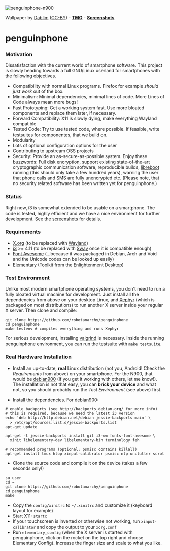 ![penguinphone-n900](https://cloud.githubusercontent.com/assets/7833187/13034752/d69e3ff8-d33d-11e5-9b85-42511ccc71ce.jpg)

 Wallpaper by [Dablim](http://www.deviantart.com/art/Simple-GNU-Linux-Wallpaper-336558602) ([CC-BY](http://creativecommons.org/licenses/by/3.0/)) - **[TMO](https://talk.maemo.org/showthread.php?p=1498779)** - **[Screenshots](https://github.com/robotanarchy/penguinphone/issues/1)**

# penguinphone

### Motivation
Dissatisfaction with the current world of smartphone software. This project is slowly heading towards a full GNU/Linux userland for smartphones with the following objectives.
* Compatibility with normal Linux programs. Firefox for example *should just work* out of the box.
* Minimalism: Minimal dependencies, minimal lines of code. More Lines of Code always mean more bugs!
* Fast Prototyping: Get a working system fast. Use more bloated components and replace them later, if necessary.
* Forward Compatibility: X11 is slowly dying, make everything Wayland compatible
* Tested Code: Try to use tested code, where possible. If feasible, write testsuites for componentes, that we build on.
* Modularity
* Lots of optional configuration options for the user
* Contributing to upstream OSS projects
* Security: Provide an as-secure-as-possible system. Enjoy these buzzwords: Full disk encryption, support existing state-of-the-art cryptographic communication software, reproducible builds, [libreboot](https://libreboot.org/) running (this should only take a few hundred years), warning the user that phone calls and SMS are fully unencrypted etc. (Please note, that no security related software has been written yet for penguinphone.)

### Status
Right now, i3 is somewhat extended to be usable on a smartphone. The code is tested, highly efficient and we have a nice environment for further development. See the [screenshots](https://github.com/robotanarchy/penguinphone/issues/1) for details.

### Requirements
* [X.org](x.org) (to be replaced with [Wayland](https://wayland.freedesktop.org/))
* [i3](http://i3wm.org/) >= 4.11 (to be replaced with [Sway](https://github.com/SirCmpwn/sway) once it is compatible enough)
* [Font Awesome](http://fontawesome.io/) (...because it was packaged in Debian, Arch and Void and the Unicode codes can be looked up easily)
* [Elementary](https://www.enlightenment.org/about-efl) (Toolkit from the Enlightenment Desktop)


### Test Environment
Unlike most modern smartphone operating systems, you don't need to run a fully bloated virtual machine for development.
Just install all the dependencies from above on your desktop Linux, and [Xephyr](https://en.wikipedia.org/wiki/Xephyr) (which is packaged on most distributions) to run another X server inside your regular X server. Then clone and compile:
```shell
git clone https://github.com/robotanarchy/penguinphone
cd penguinphone
make testenv # compiles everything and runs Xephyr
```

For serious development, installing [valgrind](http://valgrind.org/) is necessary. Inside the running penguinphone environment, you can run the testsuite with `make testsuite`.


### Real Hardware Installation
* Install an up-to-date, **real** Linux distribution (not you, Android! Check the *Requirements* from above) on your smartphone. For the N900, that would be [debian900](https://github.com/dderby/debian900) (If you get it working with others, let me know!). The installation is not that easy, you can **brick your device** and what not, so you should probably run the *Test Environment* (see above) first.

* Install the dependencies. For debian900:
```shell
# enable backports (see http://backports.debian.org/ for more info)
# this is required, because we need the latest i3 version
echo 'deb http://http.debian.net/debian jessie-backports main' \
  > /etc/apt/sources.list.d/jessie-backports.list
apt-get update

apt-get -t jessie-backports install git i3-wm fonts-font-awesome \
  xinit libelementary-dev libelementary-bin terminology feh

# recommended programs (optional; psmisc contains killall)
apt-get install tmux htop xinput-calibrator psmisc ntp unclutter scrot
```

* Clone the source code and compile it on the device (takes a few seconds only!)
```
su user
cd ~
git clone https://github.com/robotanarchy/penguinphone
cd penguinphone
make
```

* Copy the `config/xinitrc` to `~/.xinitrc` and customize it (keyboard layout for example)
* Start X11: `startx`
* If your touchscreen is inverted or otherwise not working, run `xinput-calibrator` and copy the output to your `xorg.conf`
* Run `elementary_config` (when the X server is started with penguinphone, click on the rocket on the top right and choose Elementary Config). Increase the finger size and scale to what you like.
